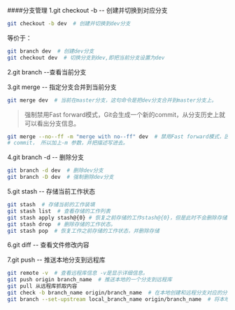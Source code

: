 ####分支管理
1.git checkout -b -- 创建并切换到对应分支
```bash
git checkout -b dev  # 创建并切换到dev分支
```
等价于：
```bash
git branch dev  # 创建dev分支
git checkout dev  # 切换分支到dev,即把当前分支设置为dev
```

2.git branch --查看当前分支

3.git merge -- 指定分支合并到当前分支
```bash
git merge dev  # 当前在master分支，这句命令是把dev分支合并到master分支上。
```
>强制禁用Fast forward模式，Git会生成一个新的commit，从分支历史上就可以看出分支信息。
```bash
git merge --no--ff -m "merge with no--ff" dev  # 禁用Fast forward模式，因为要创建一个新的
# commit， 所以加上-m 参数，并把描述写进去。
```

4.git branch -d -- 删除分支
```bash
git branch -d dev  # 删除dev分支
git branch -D dev  # 强制删除dev分支
``` 

5.git stash -- 存储当前工作状态
```bash
git stash  # 存储当前的工作装填
git stash list  # 查看存储的工作列表
git stash apply stash@{0} # 恢复之前存储的工作stash@{0}，但是此时不会删除存储的内容，需要用drop来删除
git stash drop  # 删除存储的工作状态。
git stash pop  # 恢复工作之前存储的工作状态，并删除存储
```

6.git diff -- 查看文件修改内容

7.git push -- 推送本地分支到远程库
```bash
git remote -v  # 查看远程库信息 -v是显示详细信息。
git push origin branch_name  # 推送本地的一个分支到远程库
git pull 从远程库抓取内容
git check -b branch_name origin/branch_name  # 在本地创建和远程分支对应的分支
git branch --set-upstream local_branch_name origin/branch_name  # 将本地的分支和远程的分支关联起来
```